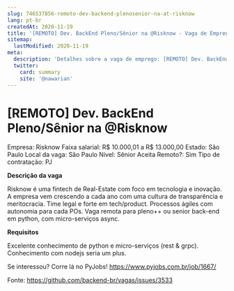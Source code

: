 ```yaml
---
slug: 746537856-remoto-dev-backend-plenosenior-na-at-risknow
lang: pt-br
createdAt: 2020-11-19
title: '[REMOTO] Dev. BackEnd Pleno/Sênior na @Risknow - Vaga de Emprego'
sitemap:
  lastModified: 2020-11-19
meta:
  description: 'Detalhes sobre a vaga de emprego: [REMOTO] Dev. BackEnd Pleno/Sênior na @Risknow'
  twitter:
    card: summary
    site: '@nawarian'
---
```


# [REMOTO] Dev. BackEnd Pleno/Sênior na @Risknow

Empresa: Risknow
Faixa salarial: R$ 10.000,01 a R$ 13.000,00
Estado: São Paulo
Local da vaga: São Paulo
Nível: Sênior
Aceita Remoto?: Sim
Tipo de contratação: PJ

**Descrição da vaga**

Risknow é uma fintech de Real-Estate com foco em tecnologia e inovação. A empresa vem crescendo a cada ano com uma cultura de transparência e meritocracia.
Time legal e forte em tech/product. Processos ágiles com autonomia para cada POs.
Vaga remota para pleno++ ou senior back-end em python, com micro-serviços async.

**Requisitos**

Excelente conhecimento de python e micro-serviços (rest & grpc).
Conhecimento com nodejs seria um plus.

Se interessou?
Corre lá no PyJobs!
https://www.pyjobs.com.br/job/1667/


Fonte: https://github.com/backend-br/vagas/issues/3533